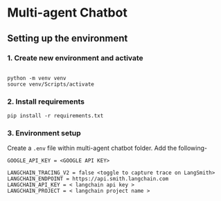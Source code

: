 # Multi-agent Chatbot

## Setting up the environment

### 1. Create new environment and activate

```

python -m venv venv
source venv/Scripts/activate

```



### 2. Install requirements

```
pip install -r requirements.txt
```

### 3. Environment setup
Create a `.env` file within multi-agent chatbot folder. Add the following-

```
GOOGLE_API_KEY = <GOOGLE API KEY>

LANGCHAIN_TRACING_V2 = false <toggle to capture trace on LangSmith>
LANGCHAIN_ENDPOINT = https://api.smith.langchain.com
LANGCHAIN_API_KEY = < langchain api key >
LANGCHAIN_PROJECT = < langchain project name >
```